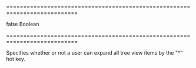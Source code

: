 ===========================================================================
<!--default-->false<!--/default-->
<!--type-->Boolean<!--/type-->
===========================================================================

<!--shortDescription-->
Specifies whether or not a user can expand all tree view items by the "*" hot key.
<!--/shortDescription-->

<!--fullDescription-->

<!--/fullDescription-->